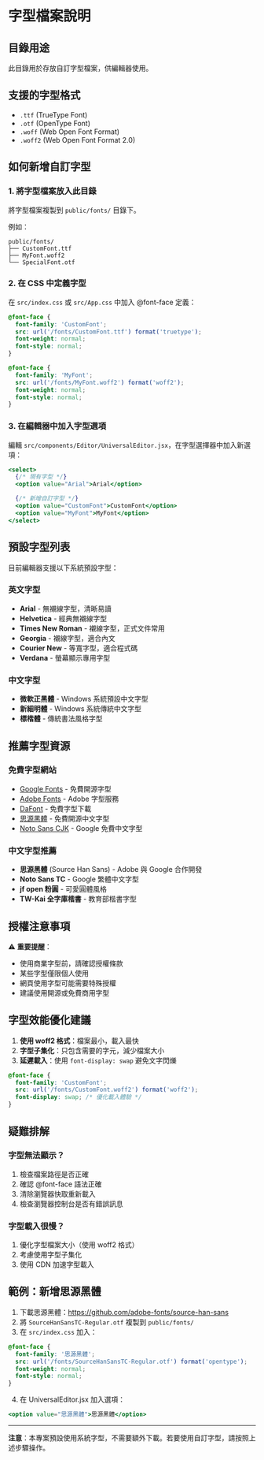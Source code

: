 # 字型檔案說明

## 目錄用途
此目錄用於存放自訂字型檔案，供編輯器使用。

## 支援的字型格式
- `.ttf` (TrueType Font)
- `.otf` (OpenType Font)
- `.woff` (Web Open Font Format)
- `.woff2` (Web Open Font Format 2.0)

## 如何新增自訂字型

### 1. 將字型檔案放入此目錄
將字型檔案複製到 `public/fonts/` 目錄下。

例如：
```
public/fonts/
├── CustomFont.ttf
├── MyFont.woff2
└── SpecialFont.otf
```

### 2. 在 CSS 中定義字型
在 `src/index.css` 或 `src/App.css` 中加入 @font-face 定義：

```css
@font-face {
  font-family: 'CustomFont';
  src: url('/fonts/CustomFont.ttf') format('truetype');
  font-weight: normal;
  font-style: normal;
}

@font-face {
  font-family: 'MyFont';
  src: url('/fonts/MyFont.woff2') format('woff2');
  font-weight: normal;
  font-style: normal;
}
```

### 3. 在編輯器中加入字型選項
編輯 `src/components/Editor/UniversalEditor.jsx`，在字型選擇器中加入新選項：

```jsx
<select>
  {/* 現有字型 */}
  <option value="Arial">Arial</option>

  {/* 新增自訂字型 */}
  <option value="CustomFont">CustomFont</option>
  <option value="MyFont">MyFont</option>
</select>
```

## 預設字型列表

目前編輯器支援以下系統預設字型：

### 英文字型
- **Arial** - 無襯線字型，清晰易讀
- **Helvetica** - 經典無襯線字型
- **Times New Roman** - 襯線字型，正式文件常用
- **Georgia** - 襯線字型，適合內文
- **Courier New** - 等寬字型，適合程式碼
- **Verdana** - 螢幕顯示專用字型

### 中文字型
- **微軟正黑體** - Windows 系統預設中文字型
- **新細明體** - Windows 系統傳統中文字型
- **標楷體** - 傳統書法風格字型

## 推薦字型資源

### 免費字型網站
- [Google Fonts](https://fonts.google.com/) - 免費開源字型
- [Adobe Fonts](https://fonts.adobe.com/) - Adobe 字型服務
- [DaFont](https://www.dafont.com/) - 免費字型下載
- [思源黑體](https://github.com/adobe-fonts/source-han-sans) - 免費開源中文字型
- [Noto Sans CJK](https://github.com/notofonts/noto-cjk) - Google 免費中文字型

### 中文字型推薦
- **思源黑體** (Source Han Sans) - Adobe 與 Google 合作開發
- **Noto Sans TC** - Google 繁體中文字型
- **jf open 粉圓** - 可愛圓體風格
- **TW-Kai 全字庫楷書** - 教育部楷書字型

## 授權注意事項

⚠️ **重要提醒**：
- 使用商業字型前，請確認授權條款
- 某些字型僅限個人使用
- 網頁使用字型可能需要特殊授權
- 建議使用開源或免費商用字型

## 字型效能優化建議

1. **使用 woff2 格式**：檔案最小，載入最快
2. **字型子集化**：只包含需要的字元，減少檔案大小
3. **延遲載入**：使用 `font-display: swap` 避免文字閃爍

```css
@font-face {
  font-family: 'CustomFont';
  src: url('/fonts/CustomFont.woff2') format('woff2');
  font-display: swap; /* 優化載入體驗 */
}
```

## 疑難排解

### 字型無法顯示？
1. 檢查檔案路徑是否正確
2. 確認 @font-face 語法正確
3. 清除瀏覽器快取重新載入
4. 檢查瀏覽器控制台是否有錯誤訊息

### 字型載入很慢？
1. 優化字型檔案大小（使用 woff2 格式）
2. 考慮使用字型子集化
3. 使用 CDN 加速字型載入

## 範例：新增思源黑體

1. 下載思源黑體：https://github.com/adobe-fonts/source-han-sans
2. 將 `SourceHanSansTC-Regular.otf` 複製到 `public/fonts/`
3. 在 `src/index.css` 加入：

```css
@font-face {
  font-family: '思源黑體';
  src: url('/fonts/SourceHanSansTC-Regular.otf') format('opentype');
  font-weight: normal;
  font-style: normal;
}
```

4. 在 UniversalEditor.jsx 加入選項：

```jsx
<option value="思源黑體">思源黑體</option>
```

---

**注意**：本專案預設使用系統字型，不需要額外下載。若要使用自訂字型，請按照上述步驟操作。
